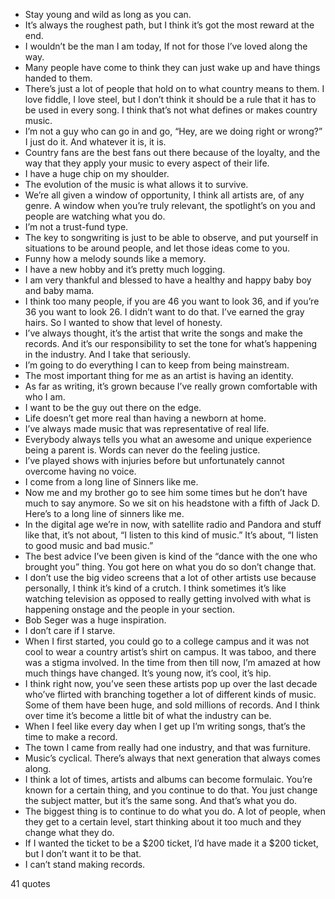 - Stay young and wild as long as you can.
 - It’s always the roughest path, but I think it’s got the most reward at the end.
 - I wouldn’t be the man I am today, If not for those I’ve loved along the way.
 - Many people have come to think they can just wake up and have things handed to them.
 - There’s just a lot of people that hold on to what country means to them. I love fiddle, I love steel, but I don’t think it should be a rule that it has to be used in every song. I think that’s not what defines or makes country music.
 - I’m not a guy who can go in and go, “Hey, are we doing right or wrong?” I just do it. And whatever it is, it is.
 - Country fans are the best fans out there because of the loyalty, and the way that they apply your music to every aspect of their life.
 - I have a huge chip on my shoulder.
 - The evolution of the music is what allows it to survive.
 - We’re all given a window of opportunity, I think all artists are, of any genre. A window when you’re truly relevant, the spotlight’s on you and people are watching what you do.
 - I’m not a trust-fund type.
 - The key to songwriting is just to be able to observe, and put yourself in situations to be around people, and let those ideas come to you.
 - Funny how a melody sounds like a memory.
 - I have a new hobby and it’s pretty much logging.
 - I am very thankful and blessed to have a healthy and happy baby boy and baby mama.
 - I think too many people, if you are 46 you want to look 36, and if you’re 36 you want to look 26. I didn’t want to do that. I’ve earned the gray hairs. So I wanted to show that level of honesty.
 - I’ve always thought, it’s the artist that write the songs and make the records. And it’s our responsibility to set the tone for what’s happening in the industry. And I take that seriously.
 - I’m going to do everything I can to keep from being mainstream.
 - The most important thing for me as an artist is having an identity.
 - As far as writing, it’s grown because I’ve really grown comfortable with who I am.
 - I want to be the guy out there on the edge.
 - Life doesn’t get more real than having a newborn at home.
 - I’ve always made music that was representative of real life.
 - Everybody always tells you what an awesome and unique experience being a parent is. Words can never do the feeling justice.
 - I’ve played shows with injuries before but unfortunately cannot overcome having no voice.
 - I come from a long line of Sinners like me.
 - Now me and my brother go to see him some times but he don’t have much to say anymore. So we sit on his headstone with a fifth of Jack D. Here’s to a long line of sinners like me.
 - In the digital age we’re in now, with satellite radio and Pandora and stuff like that, it’s not about, “I listen to this kind of music.” It’s about, “I listen to good music and bad music.”
 - The best advice I’ve been given is kind of the “dance with the one who brought you” thing. You got here on what you do so don’t change that.
 - I don’t use the big video screens that a lot of other artists use because personally, I think it’s kind of a crutch. I think sometimes it’s like watching television as opposed to really getting involved with what is happening onstage and the people in your section.
 - Bob Seger was a huge inspiration.
 - I don’t care if I starve.
 - When I first started, you could go to a college campus and it was not cool to wear a country artist’s shirt on campus. It was taboo, and there was a stigma involved. In the time from then till now, I’m amazed at how much things have changed. It’s young now, it’s cool, it’s hip.
 - I think right now, you’ve seen these artists pop up over the last decade who’ve flirted with branching together a lot of different kinds of music. Some of them have been huge, and sold millions of records. And I think over time it’s become a little bit of what the industry can be.
 - When I feel like every day when I get up I’m writing songs, that’s the time to make a record.
 - The town I came from really had one industry, and that was furniture.
 - Music’s cyclical. There’s always that next generation that always comes along.
 - I think a lot of times, artists and albums can become formulaic. You’re known for a certain thing, and you continue to do that. You just change the subject matter, but it’s the same song. And that’s what you do.
 - The biggest thing is to continue to do what you do. A lot of people, when they get to a certain level, start thinking about it too much and they change what they do.
 - If I wanted the ticket to be a $200 ticket, I’d have made it a $200 ticket, but I don’t want it to be that.
 - I can’t stand making records.

41 quotes